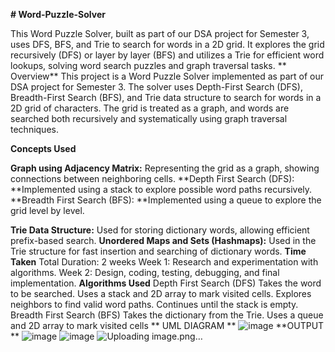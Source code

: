 **# Word-Puzzle-Solver**

 This Word Puzzle Solver, built as part of our DSA project for Semester 3, uses DFS, BFS, and Trie to search for words in a 2D grid. It explores the grid recursively (DFS) or layer by layer (BFS) and utilizes a Trie for efficient word lookups, solving word search puzzles and graph traversal tasks.
** Overview**
This project is a Word Puzzle Solver implemented as part of our DSA project for Semester 3. The solver uses Depth-First Search (DFS), Breadth-First Search (BFS), and Trie data structure to search for words in a 2D grid of characters. The grid is treated as a graph, and words are searched both recursively and systematically using graph traversal techniques.

**Concepts Used**
 
**Graph using Adjacency Matrix:** Representing the grid as a graph, showing connections between neighboring cells.
**Depth First Search (DFS): **Implemented using a stack to explore possible word paths recursively.
**Breadth First Search (BFS): **Implemented using a queue to explore the grid level by level.
 
**Trie Data Structure:** Used for storing dictionary words, allowing efficient prefix-based search.
**Unordered Maps and Sets (Hashmaps):** Used in the Trie structure for fast insertion and searching of dictionary words.
****Time Taken****
Total Duration: 2 weeks
Week 1: Research and experimentation with algorithms.
Week 2: Design, coding, testing, debugging, and final implementation.
**Algorithms Used**
Depth First Search (DFS)
Takes the word to be searched.
Uses a stack and 2D array to mark visited cells.
Explores neighbors to find valid word paths.
Continues until the stack is empty.
Breadth First Search (BFS)
Takes the dictionary from the Trie.
Uses a queue and 2D array to mark visited cells
** UML DIAGRAM **
![image](https://github.com/user-attachments/assets/7fde67e6-efd4-477d-9c49-5f11edef75d6)
**OUTPUT  **
 ![image](https://github.com/user-attachments/assets/cad1166d-dcff-4b1a-a401-1e0f1b8e48dc)
![image](https://github.com/user-attachments/assets/6228ccf6-01c5-4ea0-8a5c-5b01d7ff7f61)
![Uploading image.png…]()

  
